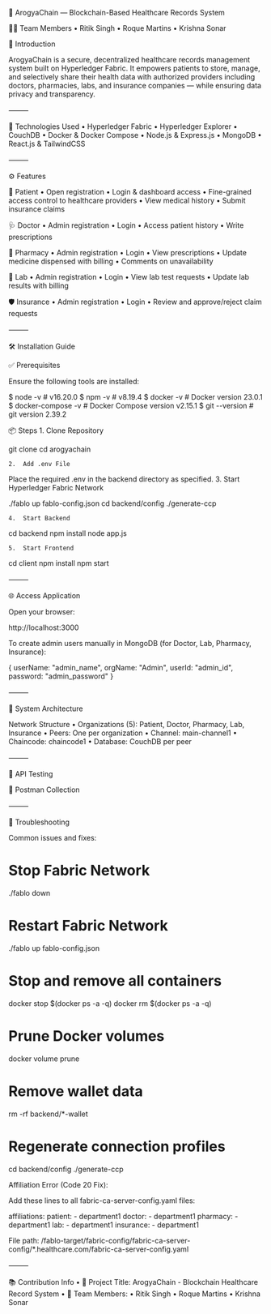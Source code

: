 🏥 ArogyaChain — Blockchain-Based Healthcare Records System

👨‍💻 Team Members
	•	Ritik Singh
	•	Roque Martins
	•	Krishna Sonar

📘 Introduction

ArogyaChain is a secure, decentralized healthcare records management system built on Hyperledger Fabric. It empowers patients to store, manage, and selectively share their health data with authorized providers including doctors, pharmacies, labs, and insurance companies — while ensuring data privacy and transparency.

⸻

🚀 Technologies Used
	•	Hyperledger Fabric
	•	Hyperledger Explorer
	•	CouchDB
	•	Docker & Docker Compose
	•	Node.js & Express.js
	•	MongoDB
	•	React.js & TailwindCSS

⸻

⚙️ Features

👤 Patient
	•	Open registration
	•	Login & dashboard access
	•	Fine-grained access control to healthcare providers
	•	View medical history
	•	Submit insurance claims

🩺 Doctor
	•	Admin registration
	•	Login
	•	Access patient history
	•	Write prescriptions

💊 Pharmacy
	•	Admin registration
	•	Login
	•	View prescriptions
	•	Update medicine dispensed with billing
	•	Comments on unavailability

🔬 Lab
	•	Admin registration
	•	Login
	•	View lab test requests
	•	Update lab results with billing

🛡 Insurance
	•	Admin registration
	•	Login
	•	Review and approve/reject claim requests

⸻

🛠 Installation Guide

✅ Prerequisites

Ensure the following tools are installed:

$ node -v                # v16.20.0
$ npm -v                 # v8.19.4
$ docker -v              # Docker version 23.0.1
$ docker-compose -v      # Docker Compose version v2.15.1
$ git --version          # git version 2.39.2

📦 Steps
	1.	Clone Repository

git clone 
cd arogyachain

	2.	Add .env File
Place the required .env in the backend directory as specified.
	3.	Start Hyperledger Fabric Network

./fablo up fablo-config.json
cd backend/config
./generate-ccp

	4.	Start Backend

cd backend
npm install
node app.js

	5.	Start Frontend

cd client
npm install
npm start


⸻

🌐 Access Application

Open your browser:

http://localhost:3000

To create admin users manually in MongoDB (for Doctor, Lab, Pharmacy, Insurance):

{
  userName: "admin_name",
  orgName: "Admin",
  userId: "admin_id",
  password: "admin_password"
}


⸻

📐 System Architecture

Network Structure
	•	Organizations (5): Patient, Doctor, Pharmacy, Lab, Insurance
	•	Peers: One per organization
	•	Channel: main-channel1
	•	Chaincode: chaincode1
	•	Database: CouchDB per peer

⸻

🧪 API Testing

📩 Postman Collection

⸻

🧯 Troubleshooting

Common issues and fixes:

# Stop Fabric Network
./fablo down

# Restart Fabric Network
./fablo up fablo-config.json

# Stop and remove all containers
docker stop $(docker ps -a -q)
docker rm $(docker ps -a -q)

# Prune Docker volumes
docker volume prune

# Remove wallet data
rm -rf backend/*-wallet

# Regenerate connection profiles
cd backend/config
./generate-ccp

Affiliation Error (Code 20 Fix):

Add these lines to all fabric-ca-server-config.yaml files:

affiliations:
  patient:
    - department1
  doctor:
    - department1
  pharmacy:
    - department1
  lab:
    - department1
  insurance:
    - department1

File path:
/fablo-target/fabric-config/fabric-ca-server-config/*.healthcare.com/fabric-ca-server-config.yaml

⸻

📚 Contribution Info
	•	📘 Project Title: ArogyaChain - Blockchain Healthcare Record System
	•	👥 Team Members:
	•	Ritik Singh
	•	Roque Martins
	•	Krishna Sonar

